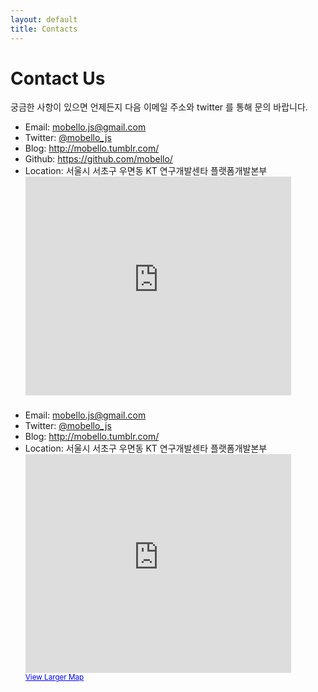 ```yaml
---
layout: default
title: Contacts
---
```


# Contact Us

궁금한 사항이 있으면 언제든지 다음 이메일 주소와 twitter 를 통해 문의 바랍니다.

- Email: <a href="mailto:mobello.js@gmail.com">mobello.js@gmail.com</a>
- Twitter: <a href="https://twitter.com/mobello_js" target="_blank">@mobello_js</a>
- Blog: <a href="http://mobello.tumblr.com/" target="_blank">http://mobello.tumblr.com/</a>
- Github: <a href="https://github.com/mobello/" target="_blank">https://github.com/mobello/</a>
- Location: 서울시 서초구 우면동 KT 연구개발센타 플랫폼개발본부  
	<iframe width="425" height="350" frameborder="0" scrolling="no" marginheight="0" marginwidth="0" src="http://maps.google.com/maps?f=q&amp;source=embed&amp;hl=en&amp;geocode=&amp;q=kt+%EC%97%B0%EA%B5%AC%EA%B0%9C%EB%B0%9C&amp;aq=&amp;sll=37.470941,127.029542&amp;sspn=0.003683,0.006968&amp;ie=UTF8&amp;hq=kt+%EC%97%B0%EA%B5%AC%EA%B0%9C%EB%B0%9C&amp;hnear=&amp;t=m&amp;ll=37.470941,127.029542&amp;spn=0.003683,0.006968&amp;output=embed">
	</iframe>

<ul style="margin-top: 20px">
	<li>
		Email: <a href="mailto:mobello.js@gmail.com">mobello.js@gmail.com</a>
	</li>
	<li>
		Twitter: <a href="https://twitter.com/mobello_js" target="_blank">@mobello_js</a>
	</li>
	<li>
		Blog: <a href="http://mobello.tumblr.com/" target="_blank">http://mobello.tumblr.com/</a>
	</li>
	<li>
		Location: 서울시 서초구 우면동 KT 연구개발센타 플랫폼개발본부
			<div>
					<iframe width="425" height="350" frameborder="0" scrolling="no" marginheight="0" marginwidth="0" src="http://maps.google.com/maps?f=q&amp;source=embed&amp;hl=en&amp;geocode=&amp;q=kt+%EC%97%B0%EA%B5%AC%EA%B0%9C%EB%B0%9C&amp;aq=&amp;sll=37.470941,127.029542&amp;sspn=0.003683,0.006968&amp;ie=UTF8&amp;hq=kt+%EC%97%B0%EA%B5%AC%EA%B0%9C%EB%B0%9C&amp;hnear=&amp;t=m&amp;ll=37.470941,127.029542&amp;spn=0.003683,0.006968&amp;output=embed">
					</iframe>
					<br />
					<small><a href="http://maps.google.com/maps?f=q&amp;source=embed&amp;hl=en&amp;geocode=&amp;q=kt+%EC%97%B0%EA%B5%AC%EA%B0%9C%EB%B0%9C&amp;aq=&amp;sll=37.470941,127.029542&amp;sspn=0.003683,0.006968&amp;ie=UTF8&amp;hq=kt+%EC%97%B0%EA%B5%AC%EA%B0%9C%EB%B0%9C&amp;hnear=&amp;t=m&amp;ll=37.470941,127.029542&amp;spn=0.003683,0.006968" style="color:#0000FF;text-align:left" target="_blank">View Larger Map</a></small>
			</div>
	</li>
</ul>